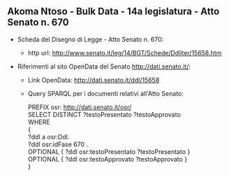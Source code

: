 ## Akoma Ntoso - Bulk Data - 14a legislatura - Atto Senato n. 670 ##

* Scheda del Disegno di Legge - Atto Senato n. 670:
	* http url: http://www.senato.it/leg/14/BGT/Schede/Ddliter/15658.htm

* Riferimenti al sito OpenData del Senato http://dati.senato.it/:
	* Link OpenData: http://dati.senato.it/ddl/15658
	* Query SPARQL per i documenti relativi all'Atto Senato:

        PREFIX osr: <http://dati.senato.it/osr/>  
		SELECT DISTINCT ?testoPresentato ?testoApprovato  
		WHERE  
		{  
		    ?ddl a osr:Ddl.  
		    ?ddl osr:idFase 670 .  
		    OPTIONAL { ?ddl osr:testoPresentato ?testoPresentato }  
		    OPTIONAL { ?ddl osr:testoApprovato ?testoApprovato }  
		}
		